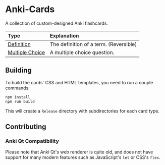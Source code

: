 # Anki-Cards
A collection of custom-designed Anki flashcards.

|Type|Explanation|
|:--|:--|
|[Definition](Definition/About.md)|The definition of a term. (Reversible)|
|[Multiple Choice](Multiple%20Choice/About.md)|A multiple choice question.|


## Building

To build the cards' CSS and HTML templates, you need to run a couple commands:

```shell
npm install
npm run build
```

This will create a `Release` directory with subdirectories for each card type.

## Contributing

### Anki Qt Compatibility

Please note that Anki Qt's web renderer is quite old, and does not
have support for many modern features such as JavaScript's `let` or CSS's `flex`.
